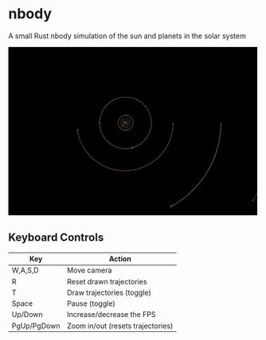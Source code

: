 # nbody
A small Rust nbody simulation of the sun and planets in the solar system

<img src="screenshot.PNG" alt="screenshot" width="500">

## Keyboard Controls
| Key | Action |
| --- | ------ |
| W,A,S,D | Move camera |
| R | Reset drawn trajectories |
| T | Draw trajectories (toggle) |
| Space | Pause (toggle) |
| Up/Down | Increase/decrease the FPS |
| PgUp/PgDown | Zoom in/out (resets trajectories) |
